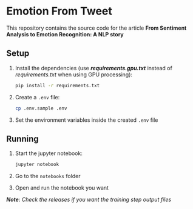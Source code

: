 # Emotion From Tweet

This repository contains the source code for the article
**From Sentiment Analysis to Emotion Recognition: A NLP story**

## Setup

1. Install the dependencies (use ***requirements.gpu.txt*** instead of
*requirements.txt* when using GPU processing):

    ```bash
    pip install -r requirements.txt
    ```
1. Create a `.env` file:

    ```bash
    cp .env.sample .env
    ```
1. Set the environment variables inside the created `.env` file

## Running

1. Start the jupyter notebook:

    ```bash
    jupyter notebook
    ```
1. Go to the `notebooks` folder
1. Open and run the notebook you want

***Note***: *Check the releases if you want the training step output files*
